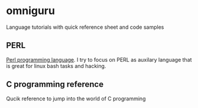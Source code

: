 # omniguru
Language tutorials with quick reference sheet and code samples

## PERL
[Perl programming language](perl.md). I try to focus on PERL as auxilary language that is great for linux bash tasks and hacking.

## C programming reference
Qucik reference to jump into the world of C programming

